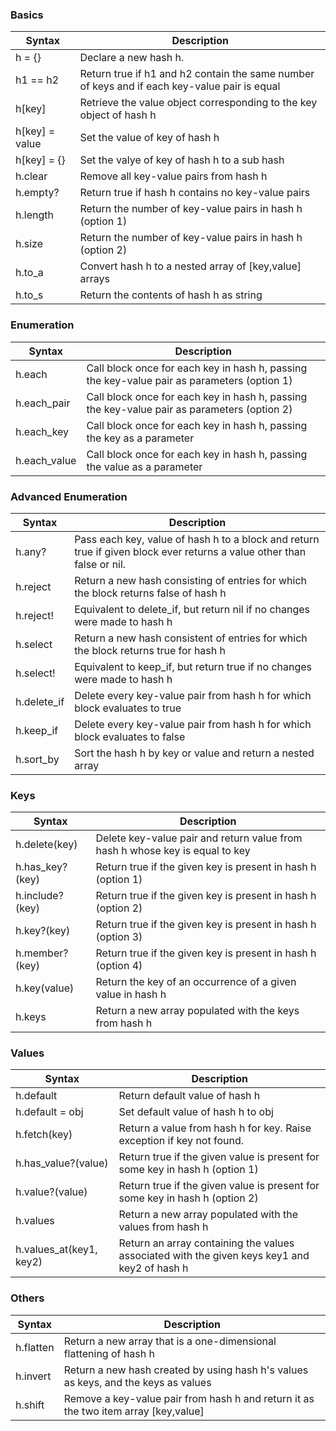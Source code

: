 ### Basics
|Syntax|Description|
|---|---|
|h = {}        |Declare a new hash h.|
|h1 == h2      |Return true if h1 and h2 contain the same number of keys and if each key-value pair is equal|
|h[key]        |Retrieve the value object corresponding to the key object of hash h|
|h[key] = value|Set the value of key of hash h|
|h[key] = {}   |Set the valye of key of hash h to a sub hash|
|h.clear       |Remove all key-value pairs from hash h|
|h.empty?      |Return true if hash h contains no key-value pairs|
|h.length      |Return the number of key-value pairs in hash h (option 1)|
|h.size        |Return the number of key-value pairs in hash h (option 2)|
|h.to_a        |Convert hash h to a nested array of [key,value] arrays|
|h.to_s        |Return the contents of hash h as string|

### Enumeration
|Syntax|Description|
|---|---|
|h.each      |Call block once for each key in hash h, passing the key-value pair as parameters (option 1)|
|h.each_pair |Call block once for each key in hash h, passing the key-value pair as parameters (option 2)|
|h.each_key  |Call block once for each key in hash h, passing the key as a parameter|
|h.each_value|Call block once for each key in hash h, passing the value as a parameter|

### Advanced Enumeration
|Syntax|Description|
|---|---|
|h.any?     |Pass each key, value of hash h to a block and return true if given block ever returns a value other than false or nil.|
|h.reject   |Return a new hash consisting of entries for which the block returns false of hash h|
|h.reject!  |Equivalent to delete_if, but return nil if no changes were made to hash h|
|h.select   |Return a new hash consistent of entries for which the block returns true for hash h|
|h.select!  |Equivalent to keep_if, but return true if no changes were made to hash h|
|h.delete_if|Delete every key-value pair from hash h for which block evaluates to true|
|h.keep_if  |Delete every key-value pair from hash h for which block evaluates to false|
|h.sort_by  |Sort the hash h by key or value and return a nested array|

### Keys
|Syntax|Description|
|---|---|
|h.delete(key)  |Delete key-value pair and return value from hash h whose key is equal to key|
|h.has_key?(key)|Return true if the given key is present in hash h (option 1)|
|h.include?(key)|Return true if the given key is present in hash h (option 2)|
|h.key?(key)    |Return true if the given key is present in hash h (option 3)|
|h.member?(key) |Return true if the given key is present in hash h (option 4)|
|h.key(value)   |Return the key of an occurrence of a given value in hash h|
|h.keys         |Return a new array populated with the keys from hash h|

### Values
|Syntax|Description|
|---|---|
|h.default              |Return default value of hash h|
|h.default = obj        |Set default value of hash h to obj|
|h.fetch(key)           |Return a value from hash h for key. Raise exception if key not found.|
|h.has_value?(value)    |Return true if the given value is present for some key in hash h (option 1)|
|h.value?(value)        |Return true if the given value is present for some key in hash h (option 2)|
|h.values               |Return a new array populated with the values from hash h|
|h.values_at(key1, key2)|Return an array containing the values associated with the given keys key1 and key2 of hash h|

### Others
|Syntax|Description|
|---|---|
|h.flatten|Return a new array that is a one-dimensional flattening of hash h|
|h.invert |Return a new hash created by using hash h's values as keys, and the keys as values|
|h.shift  |Remove a key-value pair from hash h and return it as the two item array [key,value]|
